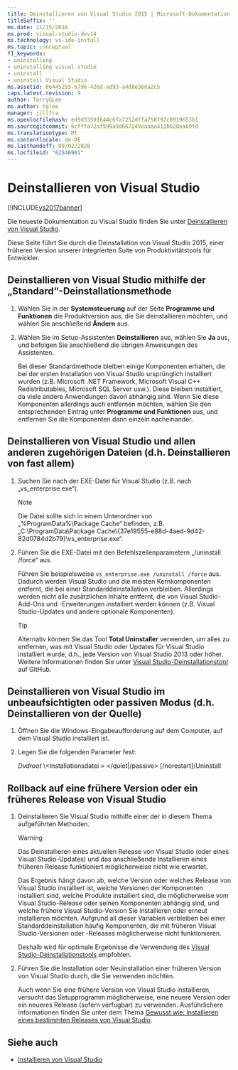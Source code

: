 ```yaml
---
title: Deinstallieren von Visual Studio 2015 | Microsoft-Dokumentation
titleSuffix: ''
ms.date: 11/15/2016
ms.prod: visual-studio-dev14
ms.technology: vs-ide-install
ms.topic: conceptual
f1_keywords:
- uninstalling
- uninstalling visual studio
- uninstall
- uninstall Visual Studio
ms.assetid: 0e445255-b796-426d-ad93-a4d8e36da2c5
caps.latest.revision: 9
author: TerryGLee
ms.author: tglee
manager: jillfra
ms.openlocfilehash: ed9d33501644c6fa7252dffa758f92c0919653b1
ms.sourcegitcommit: 6cfffa72af599a9d667249caaaa411bb28ea69fd
ms.translationtype: MT
ms.contentlocale: de-DE
ms.lasthandoff: 09/02/2020
ms.locfileid: "62546901"
---
```

# <a name="uninstall-visual-studio"></a>Deinstallieren von Visual Studio
[!INCLUDE[vs2017banner](../includes/vs2017banner.md)]

Die neueste Dokumentation zu Visual Studio finden Sie unter [Deinstallieren von Visual Studio](/visualstudio/install/uninstall-visual-studio).

Diese Seite führt Sie durch die Deinstallation von Visual Studio 2015, einer früheren Version unserer integrierten Suite von Produktivitätstools für Entwickler.

## <a name="uninstall-visual-studio-by-using-the-standard-uninstallation-method"></a>Deinstallieren von Visual Studio mithilfe der „Standard“-Deinstallationsmethode

1. Wählen Sie in der **Systemsteuerung** auf der Seite **Programme und Funktionen** die Produktversion aus, die Sie deinstallieren möchten, und wählen Sie anschließend **Ändern** aus.

2. Wählen Sie im Setup-Assistenten **Deinstallieren** aus, wählen Sie **Ja** aus, und befolgen Sie anschließend die übrigen Anweisungen des Assistenten.

   Bei dieser Standardmethode bleiben einige Komponenten erhalten, die bei der ersten Installation von Visual Studio ursprünglich installiert wurden (z.B. Microsoft .NET Framework, Microsoft Visual C++ Redistributables, Microsoft SQL Server usw.).   Diese bleiben installiert, da viele andere Anwendungen davon abhängig sind. Wenn Sie diese Komponenten allerdings auch entfernen möchten, wählen Sie den entsprechenden Eintrag unter **Programme und Funktionen** aus, und entfernen Sie die Komponenten dann einzeln nacheinander.

## <a name="uninstall-visual-studio-and-all-other-related-files-that-is-to-uninstall-almost-everything"></a>Deinstallieren von Visual Studio und allen anderen zugehörigen Dateien (d.h. Deinstallieren von fast allem)

1. Suchen Sie nach der EXE-Datei für Visual Studio (z.B. nach „vs_enterprise.exe“).

    > [!NOTE]
    > Die Datei sollte sich in einem Unterordner von „%ProgramData%\Package Cache“ befinden, z.B. „C:\ProgramData\Package Cache\\{37e19555-e88d-4aed-9d42-82d0784d2b79}\vs_enterprise.exe“.

2. Führen Sie die EXE-Datei mit den Befehlszeilenparametern „/uninstall /force“ aus.

     Führen Sie beispielsweise ```vs_enterprise.exe /uninstall /force``` aus. Dadurch werden Visual Studio und die meisten Kernkomponenten entfernt, die bei einer Standarddeinstallation verbleiben. Allerdings werden nicht alle zusätzlichen Inhalte entfernt, die von Visual Studio-Add-Ons und -Erweiterungen installiert werden können (z.B. Visual Studio-Updates und andere optionale Komponenten).

    > [!TIP]
    > Alternativ können Sie das Tool **Total Uninstaller** verwenden, um alles zu entfernen, was mit Visual Studio oder Updates für Visual Studio installiert wurde, d.h., jede Version von Visual Studio 2013 oder höher. Weitere Informationen finden Sie unter [Visual Studio-Deinstallationstool](https://github.com/Microsoft/VisualStudioUninstaller/releases) auf GitHub.

## <a name="uninstall-visual-studio-in-silent-or-passive-modes-that-is-to-uninstall-from-source"></a>Deinstallieren von Visual Studio im unbeaufsichtigten oder passiven Modus (d.h. Deinstallieren von der Quelle)

1. Öffnen Sie die Windows-Eingabeaufforderung auf dem Computer, auf dem Visual Studio installiert ist.

2. Legen Sie die folgenden Parameter fest:

     *Dvdroot* \\<Installationsdatei \> \</quiet&#124;/passive> [/norestart]/Uninstall

## <a name="roll-back-to-a-previous-version-or-release-of--visual-studio"></a>Rollback auf eine frühere Version oder ein früheres Release von Visual Studio

1. Deinstallieren Sie Visual Studio mithilfe einer der in diesem Thema aufgeführten Methoden.

   > [!WARNING]
   > Das Deinstallieren eines aktuellen Release von Visual Studio (oder eines Visual Studio-Updates) und das anschließende Installieren eines früheren Release funktioniert möglicherweise nicht wie erwartet.
   >
   > Das Ergebnis hängt davon ab, welche Version oder welches Release von Visual Studio installiert ist, welche Versionen der Komponenten installiert sind, welche Produkte installiert sind, die möglicherweise vom Visual Studio-Release oder seinen Komponenten abhängig sind, und welche frühere Visual Studio-Version Sie installieren oder erneut installieren möchten.  Aufgrund all dieser Variablen verbleiben bei einer Standarddeinstallation häufig Komponenten, die mit früheren Visual Studio-Versionen oder -Releases möglicherweise nicht funktionieren.
   >
   > Deshalb wird für optimale Ergebnisse die Verwendung des [Visual Studio-Deinstallationstools](https://github.com/Microsoft/VisualStudioUninstaller/releases) empfohlen.

2. Führen Sie die Installation oder Neuinstallation einer früheren Version von Visual Studio durch, die Sie verwenden möchten.

   Auch wenn Sie eine frühere Version von Visual Studio installieren, versucht das Setupprogramm möglicherweise, eine neuere Version oder ein neueres Release (sofern verfügbar) zu verwenden. Ausführlichere Informationen finden Sie unter dem Thema [Gewusst wie: Installieren eines bestimmten Releases von Visual Studio](../install/how-to-install-a-specific-release-of-visual-studio.md).

## <a name="see-also"></a>Siehe auch

- [Installieren von Visual Studio](https://msdn.microsoft.com/library/e2h7fzkw.aspx)